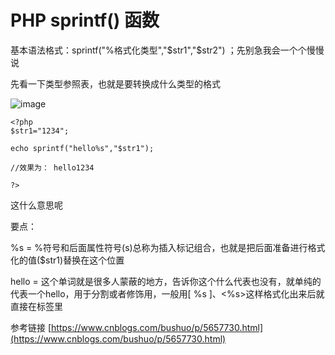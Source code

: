 # PHP sprintf() 函数



基本语法格式：sprintf("%格式化类型","$str1","$str2") ；先别急我会一个个慢慢说

先看一下类型参照表，也就是要转换成什么类型的格式

![image](https://images2015.cnblogs.com/blog/989977/201607/989977-20160710133614452-779011077.png)

```
<?php
$str1="1234";

echo sprintf("hello%s","$str1");

//效果为： hello1234

?>
```

这什么意思呢

要点：

%s = %符号和后面属性符号(s)总称为插入标记组合，也就是把后面准备进行格式化的值($str1)替换在这个位置 

hello = 这个单词就是很多人蒙蔽的地方，告诉你这个什么代表也没有，就单纯的代表一个hello，用于分割或者修饰用，一般用[ %s ]、<%s>这样格式化出来后就直接在标签里



参考链接 [https://www.cnblogs.com/bushuo/p/5657730.html](https://www.cnblogs.com/bushuo/p/5657730.html)

